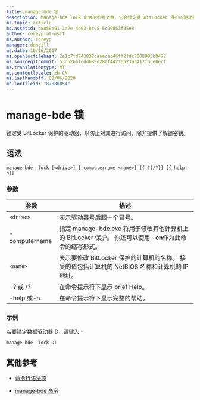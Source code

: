 ```yaml
---
title: manage-bde 锁
description: Manage-bde lock 命令的参考文章，它会锁定受 BitLocker 保护的驱动器，以防止对其进行访问，除非提供了解锁密钥。
ms.topic: article
ms.assetid: b8858e61-3a7e-4d03-8c98-5c09853f35e8
author: coreyp-at-msft
ms.author: coreyp
manager: dongill
ms.date: 10/16/2017
ms.openlocfilehash: 2a1c7fd743832caaacec46ff2fdc7008983b8472
ms.sourcegitcommit: 53d526bfeddb89d28af44210a23ba417f6ce0ecf
ms.translationtype: MT
ms.contentlocale: zh-CN
ms.lasthandoff: 08/06/2020
ms.locfileid: "87886854"
---
```

# <a name="manage-bde-lock"></a>manage-bde 锁

锁定受 BitLocker 保护的驱动器，以防止对其进行访问，除非提供了解锁密钥。

## <a name="syntax"></a>语法

```
manage-bde -lock [<drive>] [-computername <name>] [{-?|/?}] [{-help|-h}]
```

### <a name="parameters"></a>参数

| 参数 | 描述 |
| --------- | ----------- |
| `<drive>` | 表示驱动器号后跟一个冒号。 |
| -computername | 指定 manage-bde.exe 将用于修改其他计算机上的 BitLocker 保护。 你还可以使用 **-cn**作为此命令的缩写形式。 |
| `<name>` | 表示要修改 BitLocker 保护的计算机的名称。 接受的值包括计算机的 NetBIOS 名称和计算机的 IP 地址。 |
| -? 或 /? | 在命令提示符下显示 brief Help。 |
| -help 或-h | 在命令提示符下显示完整的帮助。 |

### <a name="examples"></a>示例

若要锁定数据驱动器 D，请键入：

```
manage-bde –lock D:
```

## <a name="additional-references"></a>其他参考

- [命令行语法项](command-line-syntax-key.md)

- [manage-bde 命令](manage-bde.md)
